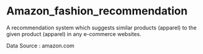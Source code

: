 # Amazon_fashion_recommendation
A recommendation system which suggests similar products (apparel) to the given product (apparel) in any e-commerce websites.

Data Source : amazon.com
